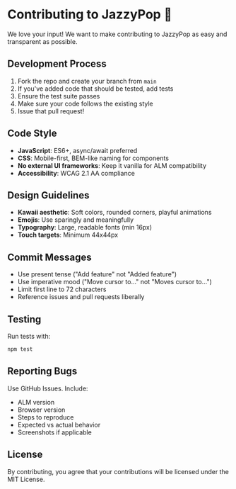 # Contributing to JazzyPop 🌸

We love your input! We want to make contributing to JazzyPop as easy and transparent as possible.

## Development Process

1. Fork the repo and create your branch from `main`
2. If you've added code that should be tested, add tests
3. Ensure the test suite passes
4. Make sure your code follows the existing style
5. Issue that pull request!

## Code Style

- **JavaScript**: ES6+, async/await preferred
- **CSS**: Mobile-first, BEM-like naming for components
- **No external UI frameworks**: Keep it vanilla for ALM compatibility
- **Accessibility**: WCAG 2.1 AA compliance

## Design Guidelines

- **Kawaii aesthetic**: Soft colors, rounded corners, playful animations
- **Emojis**: Use sparingly and meaningfully
- **Typography**: Large, readable fonts (min 16px)
- **Touch targets**: Minimum 44x44px

## Commit Messages

- Use present tense ("Add feature" not "Added feature")
- Use imperative mood ("Move cursor to..." not "Moves cursor to...")
- Limit first line to 72 characters
- Reference issues and pull requests liberally

## Testing

Run tests with:
```bash
npm test
```

## Reporting Bugs

Use GitHub Issues. Include:
- ALM version
- Browser version
- Steps to reproduce
- Expected vs actual behavior
- Screenshots if applicable

## License

By contributing, you agree that your contributions will be licensed under the MIT License.